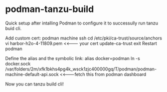 # podman-tanzu-build
Quick setup after intalling Podman to configure it to successully run tanzu buid cli.

Add custom cert:
  podman machine ssh
  cd /etc/pki/ca-trust/source/anchors
  vi harbor-h2o-4-11809.pem <<--- your cert
  update-ca-trust 
  exit
  Restart podman
  
Define the alias and the symbolic link:
  alias docker=podman
  ln -s docker.sock /var/folders/2m/xfk1bkhs4pg4k_wsck1zjc400000gq/T/podman/podman-machine-default-api.sock <<---fetch this from podman dashboard

Now you can tanzu build cli!
